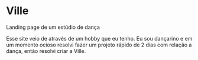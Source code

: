 # Ville
 Landing page de um estúdio de dança

 Esse site veio de através de um hobby que eu tenho. Eu sou dançarino e em um momento ocioso resolvi fazer um projeto rápido de 2 dias com relação a dança, então resolvi criar a Ville.  
